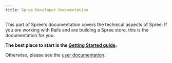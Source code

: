 ```yaml
---
title: Spree Developer Documentation
---
```


This part of Spree's documentation covers the technical aspects of Spree. If you are working with Rails and are building a Spree store, this is the documentation for you.

**The best place to start is the [Getting Started guide](/developer/getting_started_tutorial.html).**

Otherwise, please see the [user documentation](/user/index.html).
